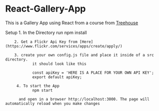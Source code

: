 # React-Gallery-App

This is a Gallery App using React from a course from [Treehouse](https://teamtreehouse.com/home)


Setup 
        1. In the Directory run
                npm install
                
        2. Get a Flickr Api Key from [Here](https://www.flickr.com/services/apps/create/apply/)    
        
        3. create your own config.js file and place it inside of a src directory.
                it should look like this 
                
                const apiKey = 'HERE IS A PLACE FOR YOUR OWN API KEY';
                export default apiKey;
                
         4. To start the App 
                npm start
                
          and open in a browser http://localhost:3000. The page will automatically reload when you make changes    

